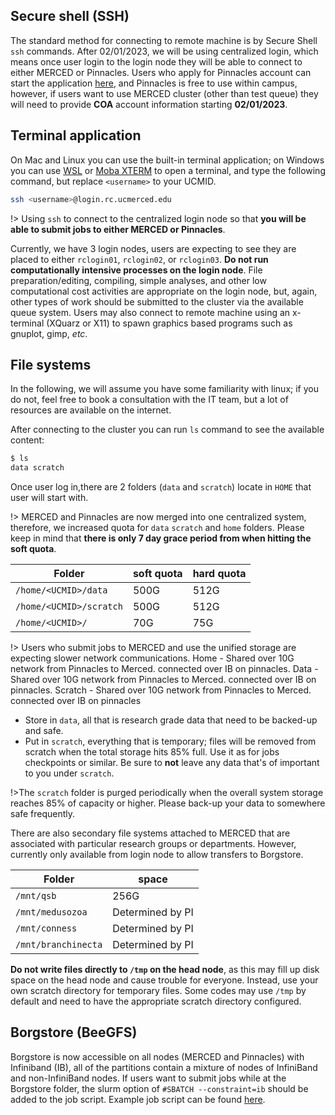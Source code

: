 ## Secure shell (SSH)
The standard method for connecting to remote machine is by Secure Shell `ssh`
commands. After 02/01/2023, we will be using centralized login, which means once user login to the login node they will be able to connect to either MERCED or Pinnacles. Users who apply for Pinnacles account can start the application [here](https://ucmerced.service-now.com/servicehub?id=public_kb_article&sys_id=643ea9ff1b67a0543a003112cd4bcba3&form_id=280d8bb04f72f6006137d0af0310c7b0), and Pinnacles is free to use within campus, however, if users want to use MERCED cluster (other than test queue) they will need to provide **COA** account information starting **02/01/2023**.


## Terminal application
On Mac and Linux you can use the built-in terminal application; on
Windows you can use
[WSL](https://docs.microsoft.com/en-us/windows/wsl/install) or [Moba
XTERM](https://mobaxterm.mobatek.net/) to open a terminal, and type the
following command, but replace `<username>` to your UCMID.
```bash
ssh <username>@login.rc.ucmerced.edu
```
!> Using `ssh` to connect to the centralized login node so that **you will be able to submit jobs to either MERCED or Pinnacles**. 

Currently, we have 3 login nodes, users are expecting to see they are placed to either `rclogin01`, `rclogin02`, or `rclogin03`. __Do not run computationally intensive processes on the login node__. File preparation/editing, compiling, simple analyses, and other low computational cost activities are appropriate on the login node, but, again, other types of work should be submitted to the cluster via the available queue system. Users may also connect to remote machine using an x-terminal (XQuarz or X11) to spawn graphics based programs such as gnuplot, gimp, _etc_. 

## File systems
In the following, we will assume you have some familiarity with linux; if you do not, feel free to book a consultation with the IT team, but a lot of resources are available on the internet.

After connecting to the cluster you can run `ls` command
to see the available content:
```bash
$ ls
data scratch
```
Once user log in,there are 2 folders (`data` and `scratch`) locate in `HOME` that user will start with.

!> MERCED and Pinnacles are now merged into one centralized system, therefore, we increased quota for `data` `scratch` and `home` folders. Please keep in mind that **there is only 7 day grace period from when hitting the soft quota**.

|Folder|soft quota|hard quota|
|--|--|--|
|`/home/<UCMID>/data`|500G|512G|
|`/home/<UCMID>/scratch`|500G|512G|
|`/home/<UCMID>/`|70G|75G|

!> Users who submit jobs to MERCED and use the unified storage are expecting slower network communications. Home - Shared over 10G network from Pinnacles to Merced. connected over IB on pinnacles. Data - Shared over 10G network from Pinnacles to Merced. connected over IB on pinnacles. Scratch - Shared over 10G network from Pinnacles to Merced. connected over IB on pinnacles

* Store in `data`, all that is research grade data that need to be backed-up and safe.
* Put in `scratch`, everything that is temporary; files will be removed from scratch when the total storage hits 85% full. Use it as for jobs checkpoints or
similar. Be sure to **not** leave any data that's of important to you under `scratch`.

!>The `scratch` folder is purged periodically when the overall system storage reaches 85% of capacity or higher. Please back-up your data to somewhere safe frequently.

There are also secondary file systems attached to MERCED that are associated with particular research groups or departments. However, currently only available from login node to allow transfers to Borgstore. 

|Folder|space|
|--|--|
|`/mnt/qsb`|256G|
|`/mnt/medusozoa`|Determined by PI|
|`/mnt/conness`|Determined by PI|
|`/mnt/branchinecta`|Determined by PI|

__Do not write files directly to `/tmp` on the head node__, as this may fill up disk space on the head node and cause trouble for everyone. Instead, use your own scratch directory for temporary files. Some codes may use `/tmp` by default and need to have the appropriate scratch directory configured.

## Borgstore (BeeGFS)
Borgstore is now accessible on all nodes (MERCED and Pinnacles) with Infiniband (IB), all of the partitions contain a mixture of nodes of InfiniBand and non-InfiniBand nodes. If users want to submit jobs while at the Borgstore folder, the slurm option of `#SBATCH --constraint=ib` should be added to the job script. Example job script can be found [here](running_jobs.md). 

